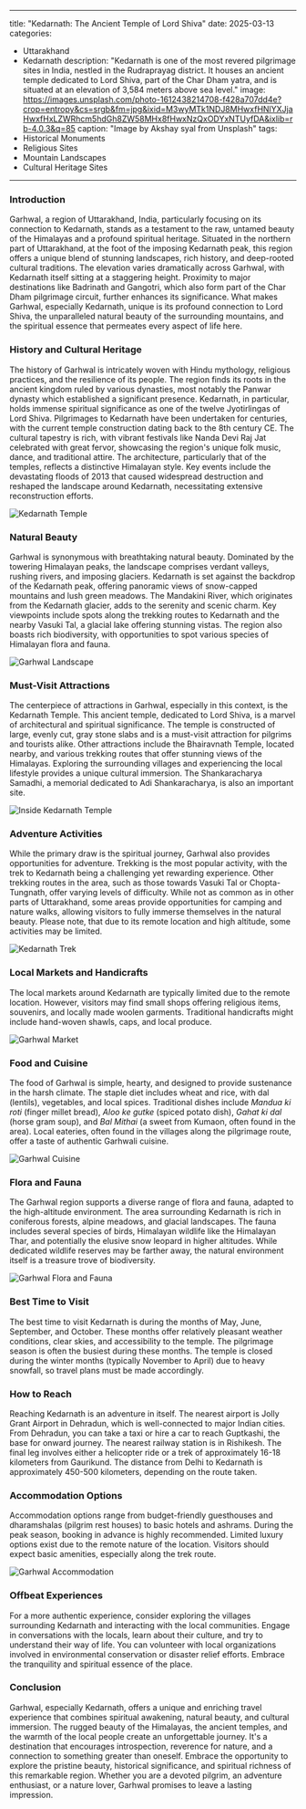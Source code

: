 
---
title: "Kedarnath: The Ancient Temple of Lord Shiva"
date: 2025-03-13
categories:
  - Uttarakhand
  - Kedarnath
description: "Kedarnath is one of the most revered pilgrimage sites in India, nestled in the Rudraprayag district. It houses an ancient temple dedicated to Lord Shiva, part of the Char Dham yatra, and is situated at an elevation of 3,584 meters above sea level."
image: https://images.unsplash.com/photo-1612438214708-f428a707dd4e?crop=entropy&cs=srgb&fm=jpg&ixid=M3wyMTk1NDJ8MHwxfHNlYXJjaHwxfHxLZWRhcm5hdGh8ZW58MHx8fHwxNzQxODYxNTUyfDA&ixlib=rb-4.0.3&q=85
caption: "Image by Akshay syal from Unsplash"
tags: 
  - Historical Monuments
  - Religious Sites
  - Mountain Landscapes
  - Cultural Heritage Sites
---


### **Introduction**

Garhwal, a region of Uttarakhand, India, particularly focusing on its connection to Kedarnath, stands as a testament to the raw, untamed beauty of the Himalayas and a profound spiritual heritage. Situated in the northern part of Uttarakhand, at the foot of the imposing Kedarnath peak, this region offers a unique blend of stunning landscapes, rich history, and deep-rooted cultural traditions. The elevation varies dramatically across Garhwal, with Kedarnath itself sitting at a staggering height. Proximity to major destinations like Badrinath and Gangotri, which also form part of the Char Dham pilgrimage circuit, further enhances its significance. What makes Garhwal, especially Kedarnath, unique is its profound connection to Lord Shiva, the unparalleled natural beauty of the surrounding mountains, and the spiritual essence that permeates every aspect of life here.

### **History and Cultural Heritage**

The history of Garhwal is intricately woven with Hindu mythology, religious practices, and the resilience of its people. The region finds its roots in the ancient kingdom ruled by various dynasties, most notably the Panwar dynasty which established a significant presence. Kedarnath, in particular, holds immense spiritual significance as one of the twelve Jyotirlingas of Lord Shiva. Pilgrimages to Kedarnath have been undertaken for centuries, with the current temple construction dating back to the 8th century CE. The cultural tapestry is rich, with vibrant festivals like Nanda Devi Raj Jat celebrated with great fervor, showcasing the region's unique folk music, dance, and traditional attire. The architecture, particularly that of the temples, reflects a distinctive Himalayan style. Key events include the devastating floods of 2013 that caused widespread destruction and reshaped the landscape around Kedarnath, necessitating extensive reconstruction efforts.

<img src="placeholder_kedarnath_temple.jpg" alt="Kedarnath Temple">

### **Natural Beauty**

Garhwal is synonymous with breathtaking natural beauty. Dominated by the towering Himalayan peaks, the landscape comprises verdant valleys, rushing rivers, and imposing glaciers. Kedarnath is set against the backdrop of the Kedarnath peak, offering panoramic views of snow-capped mountains and lush green meadows. The Mandakini River, which originates from the Kedarnath glacier, adds to the serenity and scenic charm. Key viewpoints include spots along the trekking routes to Kedarnath and the nearby Vasuki Tal, a glacial lake offering stunning vistas. The region also boasts rich biodiversity, with opportunities to spot various species of Himalayan flora and fauna.

<img src="placeholder_garhwal_landscape.jpg" alt="Garhwal Landscape">

### **Must-Visit Attractions**

The centerpiece of attractions in Garhwal, especially in this context, is the Kedarnath Temple. This ancient temple, dedicated to Lord Shiva, is a marvel of architectural and spiritual significance. The temple is constructed of large, evenly cut, gray stone slabs and is a must-visit attraction for pilgrims and tourists alike. Other attractions include the Bhairavnath Temple, located nearby, and various trekking routes that offer stunning views of the Himalayas. Exploring the surrounding villages and experiencing the local lifestyle provides a unique cultural immersion. The Shankaracharya Samadhi, a memorial dedicated to Adi Shankaracharya, is also an important site.

<img src="placeholder_kedarnath_temple_inside.jpg" alt="Inside Kedarnath Temple">

### **Adventure Activities**

While the primary draw is the spiritual journey, Garhwal also provides opportunities for adventure. Trekking is the most popular activity, with the trek to Kedarnath being a challenging yet rewarding experience. Other trekking routes in the area, such as those towards Vasuki Tal or Chopta-Tungnath, offer varying levels of difficulty. While not as common as in other parts of Uttarakhand, some areas provide opportunities for camping and nature walks, allowing visitors to fully immerse themselves in the natural beauty. Please note, that due to its remote location and high altitude, some activities may be limited.

<img src="placeholder_kedarnath_trek.jpg" alt="Kedarnath Trek">

### **Local Markets and Handicrafts**

The local markets around Kedarnath are typically limited due to the remote location. However, visitors may find small shops offering religious items, souvenirs, and locally made woolen garments. Traditional handicrafts might include hand-woven shawls, caps, and local produce.

<img src="placeholder_garhwal_market.jpg" alt="Garhwal Market">

### **Food and Cuisine**

The food of Garhwal is simple, hearty, and designed to provide sustenance in the harsh climate. The staple diet includes wheat and rice, with dal (lentils), vegetables, and local spices. Traditional dishes include *Mandua ki roti* (finger millet bread), *Aloo ke gutke* (spiced potato dish), *Gahat ki dal* (horse gram soup), and *Bal Mithai* (a sweet from Kumaon, often found in the area). Local eateries, often found in the villages along the pilgrimage route, offer a taste of authentic Garhwali cuisine.

<img src="placeholder_garhwal_cuisine.jpg" alt="Garhwal Cuisine">

### **Flora and Fauna**

The Garhwal region supports a diverse range of flora and fauna, adapted to the high-altitude environment. The area surrounding Kedarnath is rich in coniferous forests, alpine meadows, and glacial landscapes. The fauna includes several species of birds, Himalayan wildlife like the Himalayan Thar, and potentially the elusive snow leopard in higher altitudes. While dedicated wildlife reserves may be farther away, the natural environment itself is a treasure trove of biodiversity.

<img src="placeholder_garhwal_flora_fauna.jpg" alt="Garhwal Flora and Fauna">

### **Best Time to Visit**

The best time to visit Kedarnath is during the months of May, June, September, and October. These months offer relatively pleasant weather conditions, clear skies, and accessibility to the temple. The pilgrimage season is often the busiest during these months. The temple is closed during the winter months (typically November to April) due to heavy snowfall, so travel plans must be made accordingly.

### **How to Reach**

Reaching Kedarnath is an adventure in itself. The nearest airport is Jolly Grant Airport in Dehradun, which is well-connected to major Indian cities. From Dehradun, you can take a taxi or hire a car to reach Guptkashi, the base for onward journey. The nearest railway station is in Rishikesh. The final leg involves either a helicopter ride or a trek of approximately 16-18 kilometers from Gaurikund. The distance from Delhi to Kedarnath is approximately 450-500 kilometers, depending on the route taken.

### **Accommodation Options**

Accommodation options range from budget-friendly guesthouses and dharamshalas (pilgrim rest houses) to basic hotels and ashrams. During the peak season, booking in advance is highly recommended. Limited luxury options exist due to the remote nature of the location. Visitors should expect basic amenities, especially along the trek route.

<img src="placeholder_garhwal_accommodation.jpg" alt="Garhwal Accommodation">

### **Offbeat Experiences**

For a more authentic experience, consider exploring the villages surrounding Kedarnath and interacting with the local communities. Engage in conversations with the locals, learn about their culture, and try to understand their way of life. You can volunteer with local organizations involved in environmental conservation or disaster relief efforts. Embrace the tranquility and spiritual essence of the place.

### **Conclusion**

Garhwal, especially Kedarnath, offers a unique and enriching travel experience that combines spiritual awakening, natural beauty, and cultural immersion. The rugged beauty of the Himalayas, the ancient temples, and the warmth of the local people create an unforgettable journey. It's a destination that encourages introspection, reverence for nature, and a connection to something greater than oneself. Embrace the opportunity to explore the pristine beauty, historical significance, and spiritual richness of this remarkable region. Whether you are a devoted pilgrim, an adventure enthusiast, or a nature lover, Garhwal promises to leave a lasting impression.


